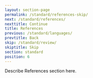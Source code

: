 ```yaml
---
layout: section-page
permalink: /standard/references-skip/
next: /standard/references/
nexttitle: Continue
title: References
previous: /standard/languages/
prevtitle: Back
skip: /standard/review/
skiptitle: Skip
section: standard
position: 6
---
```


Describe References section here.